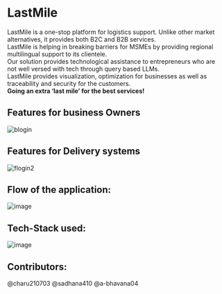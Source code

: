 # LastMile
 LastMile is a one-stop platform for logistics support. Unlike other market alternatives, it provides both B2C and B2B services. <br>
 LastMile is helping in breaking barriers for MSMEs by providing regional multilingual support to its clientele. <br>
 Our solution provides technological assistance to entrepreneurs who are not well versed with tech through query based LLMs. <br>
 LastMile provides visualization, optimization for businesses as well as traceability and security for the customers. <br>
 **Going an extra ‘last mile’ for the best services!** <br>

## Features for business Owners
![blogin](https://github.com/user-attachments/assets/219d4d60-c97b-4fd9-b4a1-c5e4f80081be)

## Features for Delivery systems
![flogin2](https://github.com/user-attachments/assets/4bde25b7-8312-46dc-8146-667d978c0dbf)

## Flow of the application:
![image](https://github.com/user-attachments/assets/64ebbf76-4b9b-41e7-b563-12a69bf661b3)

## Tech-Stack used:
![image](https://github.com/user-attachments/assets/66051613-bfb8-4591-b7b1-04701842ec54)

## Contributors:
@charu210703
@sadhana410
@a-bhavana04
